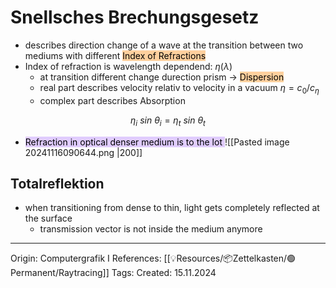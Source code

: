 # Snellsches Brechungsgesetz

- describes direction change of a wave at the transition between two mediums with different <mark style="background: #FFB86CA6;">Index of Refractions</mark>
- Index of refraction is wavelength dependend: $\eta(\lambda)$
	- at transition different change durection prism -> <mark style="background: #FFB86CA6;">Dispersion</mark>
	- real part describes velocity relativ to velocity in a vacuum $\eta = c_0/c_\eta$
	- complex part describes Absorption

$$\eta_i\ sin\ \theta_i = \eta_t\ sin\ \theta_t$$
- <mark style="background: #D2B3FFA6;">Refraction in optical denser medium is to the lot </mark>
![[Pasted image 20241116090644.png |200]]

## Totalreflektion

- when transitioning from dense to thin, light gets completely reflected at the surface
	- transmission  vector is not inside the medium anymore 

---

Origin:  Computergrafik I
References: [[💡Resources/📦Zettelkasten/🟢Permanent/Raytracing]]
Tags: 
Created: 15.11.2024

